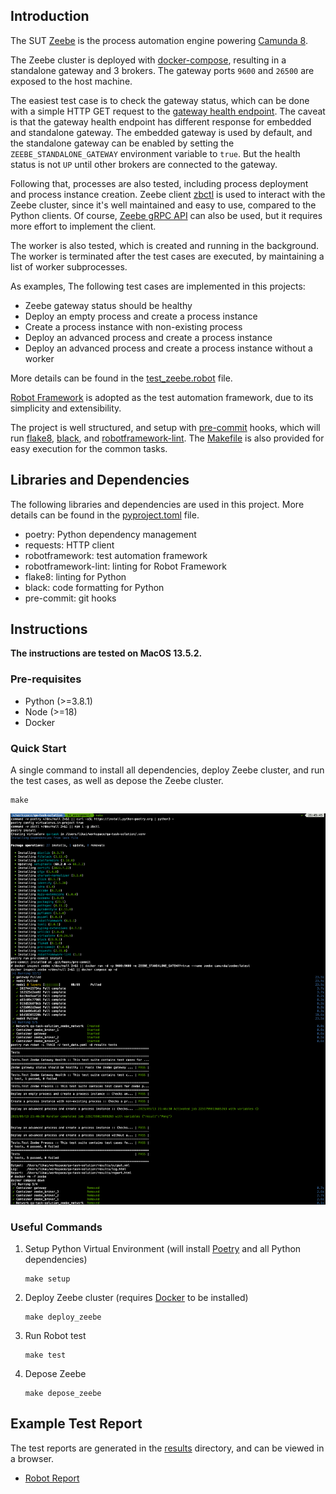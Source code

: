 
## Introduction

The SUT [Zeebe](https://docs.camunda.io/docs/components/zeebe/zeebe-overview/) is the process automation engine powering [Camunda 8](https://camunda.com/).

The Zeebe cluster is deployed with [docker-compose](./docker-compose.yaml), resulting in a standalone gateway and 3 brokers. The gateway ports `9600` and `26500` are exposed to the host machine.

The easiest test case is to check the gateway status, which can be done with a simple HTTP GET request to the [gateway health endpoint](https://docs.camunda.io/docs/self-managed/zeebe-deployment/configuration/gateway-health-probes/). The caveat is that the gateway health endpoint has different response for embedded and standalone gateway. The embedded gateway is used by default, and the standalone gateway can be enabled by setting the `ZEEBE_STANDALONE_GATEWAY` environment variable to `true`. But the health status is not `UP` until other brokers are connected to the gateway.

Following that, processes are also tested, including process deployment and process instance creation. Zeebe client [zbctl](https://docs.camunda.io/docs/apis-tools/cli-client/cli-get-started/) is used to interact with the Zeebe cluster, since it's well maintained and easy to use, compared to the Python clients. Of course, [Zeebe gRPC API](https://docs.camunda.io/docs/apis-tools/grpc/) can also be used, but it requires more effort to implement the client.

The worker is also tested, which is created and running in the background. The worker is terminated after the test cases are executed, by maintaining a list of worker subprocesses.

As examples, The following test cases are implemented in this projects:

- Zeebe gateway status should be healthy
- Deploy an empty process and create a process instance
- Create a process instance with non-existing process
- Deploy an advanced process and create a process instance
- Deploy an advanced process and create a process instance without a worker

More details can be found in the [test_zeebe.robot](./tests/test_zeebe.robot) file.

[Robot Framework](https://robotframework.org/) is adopted as the test automation framework, due to its simplicity and extensibility.

The project is well structured, and setup with [pre-commit](https://pre-commit.com/) hooks, which will run [flake8](https://flake8.pycqa.org/en/latest/), [black](https://black.readthedocs.io/en/stable/), and [robotframework-lint](https://github.com/boakley/robotframework-lint). The [Makefile](./Makefile) is also provided for easy execution for the common tasks.

## Libraries and Dependencies

The following libraries and dependencies are used in this project.
More details can be found in the [pyproject.toml](./pyproject.toml) file.

- poetry: Python dependency management
- requests: HTTP client
- robotframework: test automation framework
- robotframework-lint: linting for Robot Framework
- flake8: linting for Python
- black: code formatting for Python
- pre-commit: git hooks

## Instructions

**The instructions are tested on MacOS 13.5.2.**

### Pre-requisites

- Python (>=3.8.1)
- Node (>=18)
- Docker

### Quick Start

A single command to install all dependencies, deploy Zeebe cluster, and run the test cases, as well as depose the Zeebe cluster.

```
make
```

![Test Run](./results/testrun.png)

### Useful Commands

1. Setup Python Virtual Environment (will install [Poetry](https://python-poetry.org/) and all Python dependencies)
   ```
   make setup
   ```
2. Deploy Zeebe cluster (requires [Docker](https://www.docker.com/) to be installed)
   ```
   make deploy_zeebe
   ```
3. Run Robot test
   ```
   make test
   ```
4. Depose Zeebe
   ```
   make depose_zeebe
   ```

## Example Test Report

The test reports are generated in the [results](./results/) directory, and can be viewed in a browser.

- [Robot Report](./results/report.html)
